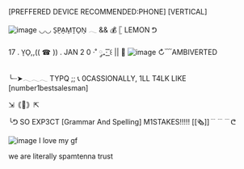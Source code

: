 [PREFFERED DEVICE RECOMMENDED:PHONE] [VERTICAL]

![image](https://file.garden/aMmjaEv__W40b9_V/Untitled770_20251003205923.png) 
◡◡ S̠P̠A̠M̠T̠O̠N̠    𓂃  &&  💰 𓊈 LEMON ᕤ

17 . Y̠O̠,,(( ☎ )) . JAN 2 0 ·˚ ༘₊· ͟͟͞͞꒰ || 🚬 
![image](https://file.garden/aMmjaEv__W40b9_V/Untitled770_20251003212157.png)
↻﹋AMBIVERTED

╰┈➤𓂃𓂃𓂃 TYPQ ;; 📞 0CASSIONALLY, 1LL T4LK LIKE [number1bestsalesman]

⇲｟📼｠⇱

╰ᕤ SO EXP3CT [Grammar And Spelling] M1STAKES!!!!! [[🗞]]﹉﹉﹉ᕦ

![image](https://file.garden/aMmjaEv__W40b9_V/Untitled770_20251003215137.png) 
I love my gf

we are literally spamtenna trust
